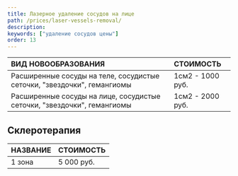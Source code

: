 ```yaml
---
title: Лазерное удаление сосудов на лице
path: /prices/laser-vessels-removal/
description:
keywords: ["удаление сосудов цены"]
order: 13
---
```


| ВИД НОВООБРАЗОВАНИЯ                                                     | СТОИМОСТЬ        |
|:------------------------------------------------------------------------|:-----------------|
| Расширенные сосуды на теле, сосудистые сеточки, "звездочки", гемангиомы | 1см2 - 1000 руб. |
| Расширенные сосуды на лице, сосудистые сеточки, "звездочки", гемангиомы | 1см2 - 2000 руб. |


## Склеротерапия

| НАЗВАНИЕ | СТОИМОСТЬ  |
|----------|------------|
| 1 зона   | 5 000 руб. |
